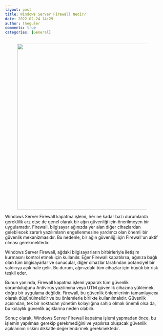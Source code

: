 ```yaml
---
layout: post
title: Windows Server Firewall Nedir?
date: 2022-02-24 14:29
author: theguler
comments: true
categories: [General]
---
```

<!-- wp:image {"id":2037,"width":"541px","height":"auto","sizeSlug":"large","linkDestination":"none"} -->
<figure class="wp-block-image size-large is-resized"><img src="https://theguler.wordpress.com/wp-content/uploads/2022/02/fw.jpg?w=1024" alt="" class="wp-image-2037" style="width:541px;height:auto" /></figure>
<!-- /wp:image -->

<!-- wp:paragraph -->
<p>Windows Server Firewall kapatma işlemi, her ne kadar bazı durumlarda gereklilik arz etse de genel olarak bir ağın güvenliği için önerilmeyen bir uygulamadır. Firewall, bilgisayar ağınızda yer alan diğer cihazlardan gelebilecek zararlı yazılımların engellenmesine yardımcı olan önemli bir güvenlik mekanizmasıdır. Bu nedenle, bir ağın güvenliği için Firewall'un aktif olması gerekmektedir.</p>
<!-- /wp:paragraph -->

<!-- wp:paragraph -->
<p>Windows Server Firewall, ağdaki bilgisayarların birbirleriyle iletişim kurmasını kontrol etmek için kullanılır. Eğer Firewall kapatılırsa, ağınıza bağlı olan tüm bilgisayarlar ve sunucular, diğer cihazlar tarafından potansiyel bir saldırıya açık hale gelir. Bu durum, ağınızdaki tüm cihazlar için büyük bir risk teşkil eder.</p>
<!-- /wp:paragraph -->

<!-- wp:paragraph -->
<p>Bunun yanında, Firewall kapatma işlemi yaparak tüm güvenlik sorumluluğunu Antivirüs yazılımına veya UTM güvenlik cihazına yüklemek, doğru bir uygulama değildir. Firewall, bu güvenlik önlemlerinin tamamlayıcısı olarak düşünülmelidir ve bu önlemlerle birlikte kullanılmalıdır. Güvenlik açısından, tek bir noktadan yönetim kolaylığına sahip olmak önemli olsa da, bu kolaylık güvenlik açıklarına neden olabilir.</p>
<!-- /wp:paragraph -->

<!-- wp:paragraph -->
<p>Sonuç olarak, Windows Server Firewall kapatma işlemi yapmadan önce, bu işlemin yapılması gerekip gerekmediğini ve yapılırsa oluşacak güvenlik açıklarının riskini dikkatle değerlendirmek gerekmektedir.</p>
<!-- /wp:paragraph -->

<!-- wp:paragraph -->
<p></p>
<!-- /wp:paragraph -->

<!-- wp:paragraph -->
<p></p>
<!-- /wp:paragraph -->
